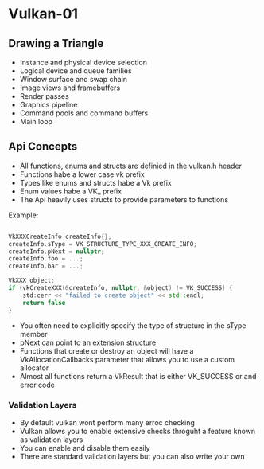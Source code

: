 # Vulkan-01

## Drawing a Triangle
- Instance and physical device selection
- Logical device and queue families
- Window surface and swap chain
- Image views and framebuffers
- Render passes
- Graphics pipeline
- Command pools and command buffers
- Main loop

## Api Concepts
- All functions, enums and structs are definied in the vulkan.h header
- Functions habe a lower case vk prefix
- Types like enums and structs habe a Vk prefix
- Enum values habe a VK_ prefix
- The Api heavily uses structs to provide parameters to functions

Example:
```c++ 

VkXXXCreateInfo createInfo{};
createInfo.sType = VK_STRUCTURE_TYPE_XXX_CREATE_INFO;
createInfo.pNext = nullptr;
createInfo.foo = ...;
createInfo.bar = ...;

VkXXX object;
if (vkCreateXXX(&createInfo, nullptr, &object) != VK_SUCCESS) {
    std:cerr << "failed to create object" << std::endl;
    return false
}
```

- You often need to explicitly specify the type of structure in the sType member
- pNext can point to an extension structure 
- Functions that create or destroy an object will have a VkAllocationCallbacks parameter that allows you to use a custom allocator
- Almost all functions return a VkResult that is either VK_SUCCESS or and error code

### Validation Layers
- By default vulkan wont perform many erroc checking
- Vulkan allows you to enable extensive checks throguht a feature known as validation layers
- You can enable and disable them easily
- There are standard validation layers but you can also write your own

